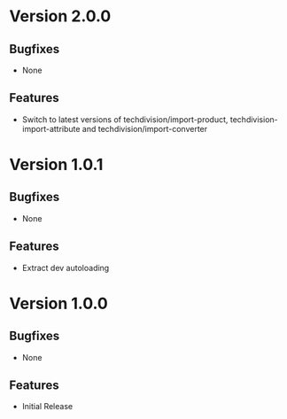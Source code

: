 # Version 2.0.0

## Bugfixes

* None

## Features

* Switch to latest versions of techdivision/import-product, techdivision-import-attribute and techdivision/import-converter

# Version 1.0.1

## Bugfixes

* None

## Features

* Extract dev autoloading

# Version 1.0.0

## Bugfixes

* None

## Features

* Initial Release
